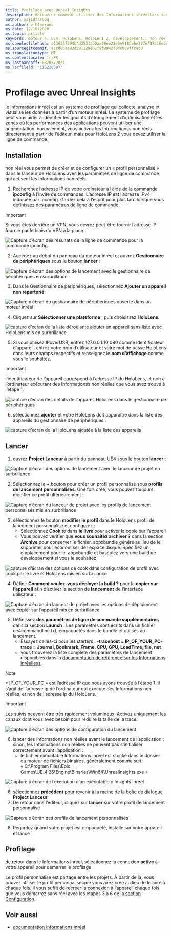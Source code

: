```yaml
---
title: Profilage avec Unreal Insights
description: découvrez comment utiliser des Informations inréelless sur HoloLens 2.
author: sajidfarooq
ms.author: v-hferrone
ms.date: 12/10/2020
ms.topic: article
keywords: moteur 4, UE4, HoloLens, HoloLens 2, développement,, non réel, documentation, guides, fonctionnalités, hologrammes, développement de jeux, casque de réalité mixte, casque de réalité mixte, casque de réalité virtuelle
ms.openlocfilehash: a13655f394b4d2531ab2ae99ee21ebe9185ebe227ef07a16e3ca54eae9375ee2
ms.sourcegitcommit: a1c086aa83d381129e62f9d8942f0fc889ffcab0
ms.translationtype: MT
ms.contentlocale: fr-FR
ms.lasthandoff: 08/05/2021
ms.locfileid: "115228597"
---
```

# <a name="profiling-with-unreal-insights"></a>Profilage avec Unreal Insights 

le [Informations inréel](https://docs.unrealengine.com/TestingAndOptimization/PerformanceAndProfiling/UnrealInsights/Overview/index.html) est un système de profilage qui collecte, analyse et visualise les données à partir d’un moteur inréel. Le système de profilage peut vous aider à identifier les goulots d’étranglement d’optimisation et les zones où les performances des applications peuvent utiliser une augmentation. normalement, vous activez les Informationss non réels directement à partir de l’éditeur, mais pour HoloLens 2 vous devez utiliser la ligne de commande.  

## <a name="setup"></a>Installation

non réel vous permet de créer et de configurer un « profil personnalisé » dans le lanceur de HoloLens avec les paramètres de ligne de commande qui activent les Informations non réels.

1.  Recherchez l’adresse IP de votre ordinateur à l’aide de la commande **ipconfig** à l’invite de commandes. L’adresse IP est l’adresse IPv4 indiquée par ipconfig. Gardez cela à l’esprit pour plus tard lorsque vous définissez des paramètres de ligne de commande.

> [!IMPORTANT]
> Si vous êtes derrière un VPN, vous devrez peut-être fournir l’adresse IP fournie par le biais du VPN à la place.

![Capture d’écran des résultats de la ligne de commande pour la commande ipconfig](images/unreal-insights-img-01.png)

2.  Accédez au début du panneau du moteur inréel et ouvrez **Gestionnaire de périphériques** sous le bouton **lancer** :

![Capture d’écran des options de lancement avec le gestionnaire de périphériques en surbrillance](images/unreal-insights-img-02.png)

3.  Dans le Gestionnaire de périphériques, sélectionnez **Ajouter un appareil non répertorié**:

![Capture d’écran du gestionnaire de périphériques ouverte dans un moteur inréel](images/unreal-insights-img-03.png)

4. Cliquez sur **Sélectionner une plateforme** , puis choisissez **HoloLens**:

![capture d’écran de la liste déroulante ajouter un appareil sans liste avec HoloLens mis en surbrillance](images/unreal-insights-img-04.png)

5.  Si vous utilisez IPoverUSB, entrez 127.0.0.1:10 080 comme identificateur d’appareil. entrez votre nom d’utilisateur et votre mot de passe HoloLens dans leurs champs respectifs et renseignez le **nom d’affichage** comme vous le souhaitez.

> [!IMPORTANT]
> l’identificateur de l’appareil correspond à l’adresse IP du HoloLens, et non à l’ordinateur exécutant des Informationss non réelles que vous avez trouvé à l’étape 1.

![capture d’écran des détails de l’appareil HoloLens dans le gestionnaire de périphériques](images/unreal-insights-img-05.png)

6.  sélectionnez **ajouter** et votre HoloLens doit apparaître dans la liste des appareils du gestionnaire de périphériques :

![capture d’écran de la HoloLens ajoutée à la liste des appareils](images/unreal-insights-img-06.png)

## <a name="launch"></a>Lancer

1. ouvrez **Project Lanceur** à partir du panneau UE4 sous le bouton **lancer** :

![Capture d’écran des options de lancement avec le lanceur de projet en surbrillance](images/unreal-insights-img-07.png)

2. Sélectionnez le **+** bouton pour créer un profil personnalisé sous **profils de lancement personnalisés**. Une fois créé, vous pouvez toujours modifier ce profil ultérieurement :

![Capture d’écran du lanceur de projet avec les profils de lancement personnalisés mis en surbrillance](images/unreal-insights-img-08.png)

3. sélectionnez le bouton **modifier le profil** dans le HoloLens profil de lancement personnalisé et configurez :
    * Sélectionnez **Cook** to dans **le livre** pour activer la copie sur l’appareil
    * Vous pouvez vérifier que **vous souhaitez archiver ?** dans la section **Archive** pour conserver le fichier. appxbundle généré au lieu de le supprimer pour économiser de l’espace disque. Spécifiez un emplacement pour le. appxbundle et basculez vers une build de développement si vous le souhaitez

![capture d’écran des options de cook dans configuration de profil avec cook par le livre et HoloLens mis en surbrillance](images/unreal-insights-img-09.png)

4. Définir **Comment voulez-vous déployer la build ?** pour la **copier sur l’appareil** afin d’activer la section de **lancement** de l’interface utilisateur :

![Capture d’écran du lanceur de projet avec les options de déploiement avec copier sur l’appareil mis en surbrillance](images/unreal-insights-img-10.png)

5. Définissez **des paramètres de ligne de commande supplémentaires** dans la section **Launch** . Les paramètres sont écrits dans un fichier ue4commandline.txt, empaquetés dans le bundle et utilisés au lancement. 
    <!-- TODO: Need more detail on what this parameter does and where to find others. -->
    * Essayez celles-ci pour les starters : **-tracehost = IP_OF_YOUR_PC-trace = Journal, Bookmark, Frame, CPU, GPU, LoadTime, file, net**
    * vous trouverez la liste complète des paramètres de lancement disponibles dans la [documentation de référence sur les Informations inréelless](https://docs.unrealengine.com/TestingAndOptimization/PerformanceAndProfiling/UnrealInsights/Reference/index.html).

> [!NOTE]
> « IP_OF_YOUR_PC » est l’adresse IP que nous avons trouvée à l’étape 1. il s’agit de l’adresse ip de l’ordinateur qui exécute des Informations non réelles, et non de l’adresse ip du HoloLens.

> [!IMPORTANT]
> Les suivis peuvent être très rapidement volumineux. Activez uniquement les canaux dont vous avez besoin pour réduire la taille de la trace.

![Capture d’écran des options de configuration du lancement](images/unreal-insights-img-11.png)

6. lancer des Informations non réelles avant le lancement de l’application ; sinon, les Informations non réelles ne peuvent pas s’initialiser correctement avant l’application :
    * le fichier exécutable Informations inréel est stocké dans le dossier du moteur de fichiers binaires, généralement comme suit : « C:\Program Files\Epic Games\UE_4.26\Engine\Binaries\Win64\UnrealInsights.exe »

![Capture d’écran de l’exécution d’un exécutable d’Insights inréel](images/unreal-insights-img-12.png)

6.  sélectionnez **précédent** pour revenir à la racine de la boîte de dialogue **Project Lanceur**
7.  De retour dans l’éditeur, cliquez sur **lancer** sur votre profil de lancement personnalisé

![Capture d’écran des profils de lancement personnalisés](images/unreal-insights-img-13.png)

8.  Regardez quand votre projet est empaqueté, installé sur votre appareil et lancé

## <a name="profiling"></a>Profilage

de retour dans le Informations inréel, sélectionnez la connexion **active** à votre appareil pour démarrer le profilage

Le profil personnalisé est partagé entre les projets. À partir de là, vous pouvez utiliser le profil personnalisé que vous avez créé au lieu de le faire à chaque fois. Il vous suffit de recréer la connexion à l’appareil chaque fois que vous démarrez sans réel avec les étapes 3 à 6 de la [section Configuration](#setup).

## <a name="see-also"></a>Voir aussi
* [documentation Informations inréel](https://docs.unrealengine.com/TestingAndOptimization/PerformanceAndProfiling/UnrealInsights/index.html)

